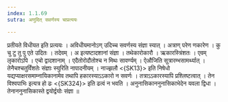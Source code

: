 ```yaml
---
index: 1.1.69
sutra: अणुदित् सवर्णस्य चाप्रत्ययः

---
```

प्रतीयते विधीयत इति प्रत्ययः । अविधीयमानोऽण् उदिच्च सवर्णस्य संज्ञा स्यात् । अत्राण् परेण णकारेण । कु चु टु तु पु एते उदितः । तदेवम् । अ इत्यष्टादशानां संज्ञा । तथेकारोकारौ । ऋकारस्त्रिंशतः । एवम् लृकारोऽपि । एचो द्वादशानाम् । एदैतोरोदौतोश्च न मिथः सावर्ण्यम् । ऐऔजिति सूत्रारम्भसामर्थ्यात् । तेनैचश्चतुर्विंशतेः संज्ञाः स्युरिति नापादनीयम् । नाज्झलौ <{SK13}> इति निषेधो यद्यप्याक्षरसमाम्नायिकानामेव तथापि हकारस्याऽऽकारो न सवर्णः । तत्राऽऽकारस्यापि प्रश्लिष्टत्वात् । तेन विश्वपाभिः इत्यत्र हो ढः <{SK324}> इति ढत्वं न भवति । अनुनासिकाननुनासिकाभेदेन यवला द्विधा । तेनाननुनासिकास्ते द्वयोर्द्वयोः संज्ञा ॥ 